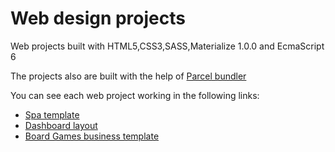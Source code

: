 # Web design projects

<p> Web projects built with HTML5,CSS3,SASS,Materialize 1.0.0 and EcmaScript 6</p>

<p>The projects also are built with the help of <a href="https://parceljs.org/getting_started.html">Parcel bundler</a></p>

<p>You can see each web project working in the following links: </p>

<ul>
  <li>
    <a href="https://desolate-fortress-65956.herokuapp.com/">Spa template</a>
  </li>
  <li>
    <a href="https://infinite-inlet-71490.herokuapp.com/">Dashboard layout</a>
  </li>

<li>
    <a href="https://infinite-hamlet-67023.herokuapp.com/">Board Games business template</a>
  </li>
</ul>

</ul>

